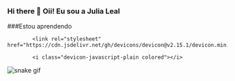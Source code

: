 ### Hi there 👋 Oii! Eu sou a Julia Leal


###Estou aprendendo 

            <link rel="stylesheet" href="https://cdn.jsdelivr.net/gh/devicons/devicon@v2.15.1/devicon.min.css">
          
            <i class="devicon-javascript-plain colored"></i>
          

          
          




![snake gif](https://github.com/devJuliaLeal/devJuliaLeal/blob/output/github-contribution-grid-snake.svg)
